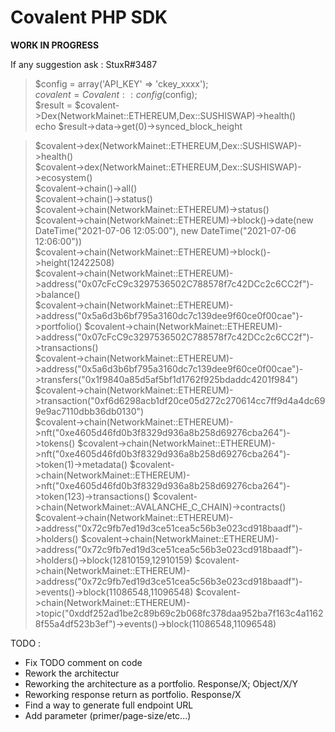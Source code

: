 # Covalent PHP SDK

**WORK IN PROGRESS**

If any suggestion ask : StuxR#3487


> $config = array('API_KEY' => 'ckey_xxxx');  
> $covalent = Covalent::config($config);  
> $result = $covalent->Dex(NetworkMainet::ETHEREUM,Dex::SUSHISWAP)->health()  
> echo $result->data->get(0)->synced_block_height  

> $covalent->dex(NetworkMainet::ETHEREUM,Dex::SUSHISWAP)->health()  
> $covalent->dex(NetworkMainet::ETHEREUM,Dex::SUSHISWAP)->ecosystem()  
> $covalent->chain()->all()  
> $covalent->chain()->status()  
> $covalent->chain(NetworkMainet::ETHEREUM)->status()  
> $covalent->chain(NetworkMainet::ETHEREUM)->block()->date(new DateTime("2021-07-06 12:05:00"), new DateTime("2021-07-06 12:06:00"))    
> $covalent->chain(NetworkMainet::ETHEREUM)->block()->height(12422508)  
> $covalent->chain(NetworkMainet::ETHEREUM)->address("0x07cFcC9c3297536502C788578f7c42DCc2c6CC2f")->balance()  
> $covalent->chain(NetworkMainet::ETHEREUM)->address("0x5a6d3b6bf795a3160dc7c139dee9f60ce0f00cae")->portfolio()
> $covalent->chain(NetworkMainet::ETHEREUM)->address("0x07cFcC9c3297536502C788578f7c42DCc2c6CC2f")->transactions()  
> $covalent->chain(NetworkMainet::ETHEREUM)->address("0x5a6d3b6bf795a3160dc7c139dee9f60ce0f00cae")->transfers("0x1f9840a85d5af5bf1d1762f925bdaddc4201f984")  
> $covalent->chain(NetworkMainet::ETHEREUM)->transaction("0xf6d6298acb1df20ce05d272c270614cc7ff9d4a4dc699e9ac7110dbb36db0130")  
> $covalent->chain(NetworkMainet::ETHEREUM)->nft("0xe4605d46fd0b3f8329d936a8b258d69276cba264")->tokens()
> $covalent->chain(NetworkMainet::ETHEREUM)->nft("0xe4605d46fd0b3f8329d936a8b258d69276cba264")->token(1)->metadata()
> $covalent->chain(NetworkMainet::ETHEREUM)->nft("0xe4605d46fd0b3f8329d936a8b258d69276cba264")->token(123)->transactions()
> $covalent->chain(NetworkMainet::AVALANCHE_C_CHAIN)->contracts()
> $covalent->chain(NetworkMainet::ETHEREUM)->address("0x72c9fb7ed19d3ce51cea5c56b3e023cd918baadf")->holders()
> $covalent->chain(NetworkMainet::ETHEREUM)->address("0x72c9fb7ed19d3ce51cea5c56b3e023cd918baadf")->holders()->block(12810159,12910159)
> $covalent->chain(NetworkMainet::ETHEREUM)->address("0x72c9fb7ed19d3ce51cea5c56b3e023cd918baadf")->events()->block(11086548,11096548)
> $covalent->chain(NetworkMainet::ETHEREUM)->topic("0xddf252ad1be2c89b69c2b068fc378daa952ba7f163c4a11628f55a4df523b3ef")->events()->block(11086548,11096548)

TODO :

- Fix TODO comment on code
- Rework the architectur
- Reworking the architecture as a portfolio. Response/X; Object/X/Y
- Reworking response return as portfolio. Response/X
- Find a way to generate full endpoint URL
- Add parameter (primer/page-size/etc...)